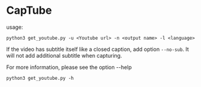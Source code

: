 # CapTube

usage:



```
python3 get_youtube.py -u <Youtube url> -n <output name> -l <language> 
```

If the video has subtitle itself like a closed caption, add option `--no-sub`. It will not add additional subtitle when capturing.

For more information, please see the option --help 

```
python3 get_youtube.py -h
```
